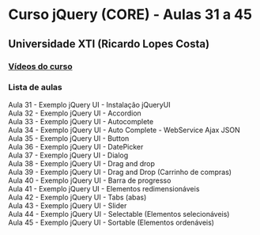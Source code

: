 # Curso jQuery (CORE) - Aulas 31 a 45  
## Universidade XTI (Ricardo Lopes Costa)

### [Vídeos do curso](https://www.youtube.com/watch?v=YOTFZx9CeX4&list=PLxQNfKs8YwvGOv4evjpsB3JWWZnYChp04)

### Lista de aulas  

Aula 31 - Exemplo jQuery UI - Instalação jQueryUI  
Aula 32 - Exemplo jQuery UI - Accordion  
Aula 33 - Exemplo jQuery UI - Autocomplete  
Aula 34 - Exemplo jQuery UI - Auto Complete - WebService Ajax JSON  
Aula 35 - Exemplo jQuery UI - Button  
Aula 36 - Exemplo jQuery UI - DatePicker  
Aula 37 - Exemplo jQuery UI - Dialog  
Aula 38 - Exemplo jQuery UI - Drag and drop  
Aula 39 - Exemplo jQuery UI - Drag and Drop (Carrinho de compras)  
Aula 40 - Exemplo jQuery UI - Barra de progresso  
Aula 41 - Exemplo jQuery UI - Elementos redimensionáveis  
Aula 42 - Exemplo jQuery UI - Tabs (abas)  
Aula 43 - Exemplo jQuery UI - Slider  
Aula 44 - Exemplo jQuery UI - Selectable (Elementos selecionáveis)  
Aula 45 - Exemplo jQuery UI - Sortable (Elementos ordenáveis)  